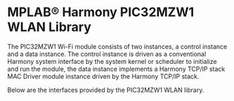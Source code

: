 # MPLAB® Harmony PIC32MZW1 WLAN Library

The PIC32MZW1 Wi-Fi module consists of two instances, a control instance and a data instance. The control instance is driven as a conventional Harmony system interface by the system kernel or scheduler to initialize and run the module, the data instance implements a Harmony TCP/IP stack MAC Driver module instance driven by the Harmony TCP/IP stack.

Below are the interfaces provided by the PIC32MZW1 WLAN library.
